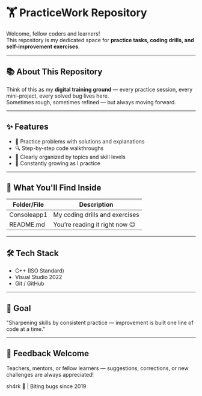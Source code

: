 # 🏋️ PracticeWork Repository

Welcome, fellow coders and learners!  
This repository is my dedicated space for **practice tasks, coding drills, and self-improvement exercises**.  

---

## 📚 About This Repository

Think of this as my **digital training ground** — every practice session, every mini-project, every solved bug lives here.  
Sometimes rough, sometimes refined — but always moving forward.  

---

## ✨ Features

- 📝 Practice problems with solutions and explanations  
- 🔍 Step-by-step code walkthroughs  
- 📂 Clearly organized by topics and skill levels  
- 🚧 Constantly growing as I practice  

---

## 🧠 What You'll Find Inside

| Folder/File         | Description                           |
|---------------------|---------------------------------------|
| Consoleapp1      | My coding drills and exercises        |
| README.md           | You’re reading it right now 😉        |

---

## 🛠️ Tech Stack

- C++ (ISO Standard)  
- Visual Studio 2022  
- Git / GitHub  

---

## 🎯 Goal

"Sharpening skills by consistent practice — improvement is built one line of code at a time."  

---

## 📩 Feedback Welcome

Teachers, mentors, or fellow learners — suggestions, corrections, or new challenges are always appreciated!  

sh4rk 🦈 | Biting bugs since 2019
